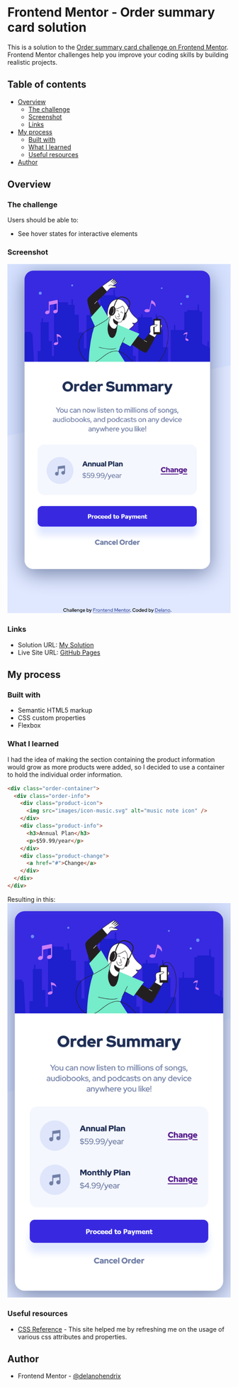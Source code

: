 # Frontend Mentor - Order summary card solution

This is a solution to the [Order summary card challenge on Frontend Mentor](https://www.frontendmentor.io/challenges/order-summary-component-QlPmajDUj). Frontend Mentor challenges help you improve your coding skills by building realistic projects.

## Table of contents

- [Overview](#overview)
  - [The challenge](#the-challenge)
  - [Screenshot](#screenshot)
  - [Links](#links)
- [My process](#my-process)
  - [Built with](#built-with)
  - [What I learned](#what-i-learned)
  - [Useful resources](#useful-resources)
- [Author](#author)

## Overview

### The challenge

Users should be able to:

- See hover states for interactive elements

### Screenshot

![Screenshot](/screenshot.png)

### Links

- Solution URL: [My Solution](https://www.frontendmentor.io/solutions/order-summary-component-g1SPiRrd4i)
- Live Site URL: [GitHub Pages](https://delanohendrix.github.io/Order-Summary-Component/)

## My process

### Built with

- Semantic HTML5 markup
- CSS custom properties
- Flexbox

### What I learned

I had the idea of making the section containing the product information would grow as more products were added, so I decided to use a container to hold the individual order information.

```html
<div class="order-container">
  <div class="order-info">
    <div class="product-icon">
      <img src="images/icon-music.svg" alt="music note icon" />
    </div>
    <div class="product-info">
      <h3>Annual Plan</h3>
      <p>$59.99/year</p>
    </div>
    <div class="product-change">
      <a href="#">Change</a>
    </div>
  </div>
</div>
```

Resulting in this:
![Screenshot2](/screenshot2.png)

### Useful resources

- [CSS Reference](https://cssreference.io/) - This site helped me by refreshing me on the usage of various css attributes and properties.

## Author

- Frontend Mentor - [@delanohendrix](https://www.frontendmentor.io/profile/delanohendrix)
